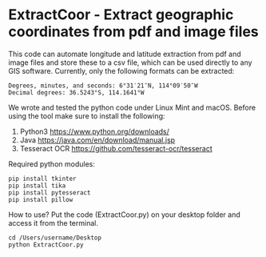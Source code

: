 # ExtractCoor - Extract geographic coordinates from pdf and image files
This code can automate longitude and latitude extraction from pdf and image files and store these to a csv file, which can be used directly to any GIS software. Currently, only the following formats can be extracted:
```
Degrees, minutes, and seconds: 6°31′21″N, 114°09′50″W
Decimal degrees: 36.5243°S, 114.1641°W
```
We wrote and tested the python code under Linux Mint and macOS. Before using the tool make sure to install the following:
1. Python3 https://www.python.org/downloads/
2. Java https://java.com/en/download/manual.jsp
3. Tesseract OCR https://github.com/tesseract-ocr/tesseract

Required python modules:
```
pip install tkinter
pip install tika
pip install pytesseract
pip install pillow
```
How to use?
Put the code (ExtractCoor.py) on your desktop folder and access it from the terminal. 
```
cd /Users/username/Desktop
python ExtractCoor.py

```

